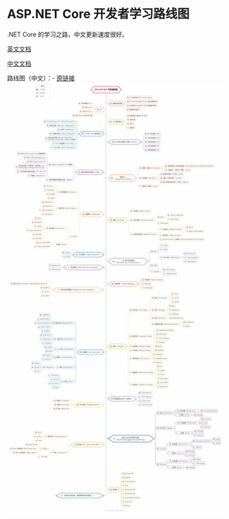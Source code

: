 # ASP.NET Core 开发者学习路线图

.NET Core 的学习之路，中文更新速度很好。

[英文文档](https://github.com/MoienTajik/AspNetCore-Developer-Roadmap)

[中文文档](https://github.com/MoienTajik/AspNetCore-Developer-Roadmap/blob/master/ReadMe.zh-Hans.md)

路线图（中文）：- [原链接](https://github.com/MoienTajik/AspNetCore-Developer-Roadmap/raw/master/aspnetcore-developer-roadmap.zh-Hans.png) ![aspnetcore roadmap](https://github.com/MoienTajik/AspNetCore-Developer-Roadmap/raw/master/aspnetcore-developer-roadmap.zh-Hans.png)
